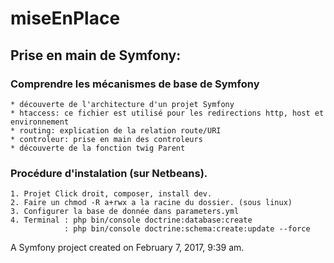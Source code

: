 miseEnPlace
===========

## Prise en main de Symfony:

### Comprendre les mécanismes de base de Symfony
    * découverte de l'architecture d'un projet Symfony
    * htaccess: ce fichier est utilisé pour les redirections http, host et environnement
    * routing: explication de la relation route/URI
    * controleur: prise en main des controleurs
    * découverte de la fonction twig Parent

### Procédure d'instalation (sur Netbeans).
    
    1. Projet Click droit, composer, install dev.
    2. Faire un chmod -R a+rwx a la racine du dossier. (sous linux)
    3. Configurer la base de donnée dans parameters.yml
    4. Terminal : php bin/console doctrine:database:create
                : php bin/console doctrine:schema:create:update --force


A Symfony project created on February 7, 2017, 9:39 am.

